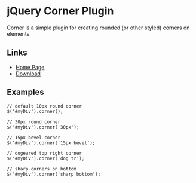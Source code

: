 # jQuery Corner Plugin

Corner is a simple plugin for creating rounded (or other styled) corners on elements.

## Links

* [Home Page](https://jquery.malsup.com/corner/)
* [Download](https://github.com/malsup/corner/raw/master/jquery.corner.js)


## Examples

	// default 10px round corner
	$('#myDiv').corner();
	
	// 30px round corner
	$('#myDiv').corner('30px');
	
	// 15px bevel corner
	$('#myDiv').corner('15px bevel');
	
	// dogeared top right corner
	$('#myDiv').corner('dog tr');
	
	// sharp corners on bottom
	$('#myDiv').corner('sharp bottom');

